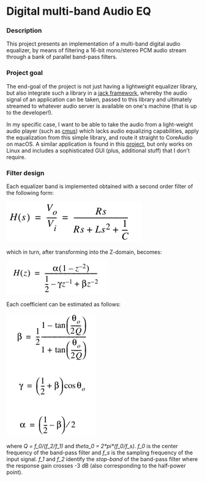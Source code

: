 # Digital multi-band Audio EQ

### Description

This project presents an implementation of a multi-band digital audio equalizer, by means of filtering a 16-bit
mono/stereo PCM audio stream through a bank of parallel band-pass filters.

### Project goal

The end-goal of the project is not just having a lightweight equalizer library, but also integrate such a library
in a [jack framework](http://jackaudio.org/), whereby the audio signal of an application can be taken, passed to this
library and ultimately streamed to whatever audio server is available on one's machine (that is up to the developer!).

In my specific case, I want to be able to take the audio from a light-weight audio player (such as [cmus](https://cmus.github.io/))
which lacks audio equalizing capabilities, apply the equalization from this simple library, and route it straight to
CoreAudio on macOS. A similar application is found in this [project](http://djcj.org/jackeq), but only works on Linux and
includes a sophisticated GUI (plus, additional stuff) that I don't require.

[second_order_filter_s]: ./doc/second_order_filter_s.png "Second order S-domain filter"
[second_order_filter_z]: ./doc/second_order_filter_z.png "Second order Z-domain filter"
[second_order_coefficients]: ./doc/second_order_coefficients.png "Second order filter coefficients"

### Filter design

Each equalizer band is implemented obtained with a second order filter of the following form:

![Second order S-domain filter][second_order_filter_s]

which in turn, after transforming into the Z-domain, becomes:

![Second order Z-domain filter][second_order_filter_z]

Each coefficient can be estimated as follows:

![Second order filter coefficients][second_order_coefficients]

where *Q = f_0/(f_2/f_1)* and *theta_0 = 2\*pi\*(f_0/f_s)*. *f_0* is the center frequency of the band-pass filter and
*f_s* is the sampling frequency of the input signal. *f_1* and *f_2* identify the *stop-band* of the band-pass filter
where the response gain crosses -3 dB (also corresponding to the half-power point).
